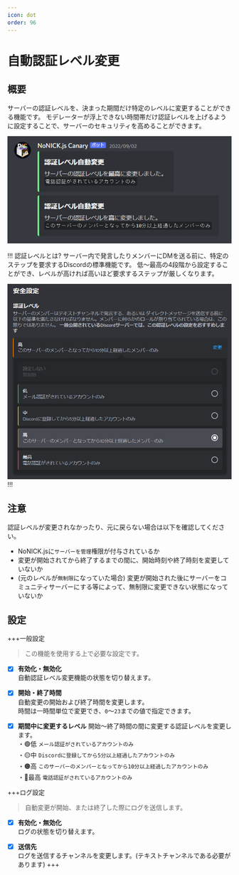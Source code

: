 ```yaml
---
icon: dot
order: 96
---
```


# 自動認証レベル変更
## 概要
サーバーの認証レベルを、決まった期間だけ特定のレベルに変更することができる機能です。
モデレーターが浮上できない時間帯だけ認証レベルを上げるように設定することで、サーバーのセキュリティを高めることができます。

![](/static/features/auto-change-verificationlevel/1.png)

!!! 認証レベルとは?
サーバー内で発言したりメンバーにDMを送る前に、特定のステップを要求するDiscordの標準機能です。
低～最高の4段階から設定することができ、レベルが高ければ高いほど要求するステップが厳しくなります。

![](/static/features/auto-change-verificationlevel/2.png)
!!!

## 注意
認証レベルが変更されなかったり、元に戻らない場合は以下を確認してください。

* NoNICK.jsに`サーバーを管理`権限が付与されているか
* 変更が開始されてから終了するまでの間に、開始時刻や終了時刻を変更していないか
* (元のレベルが`無制限`になっていた場合) 変更が開始された後にサーバーをコミュニティサーバーにする等によって、無制限に変更できない状態になっていないか

## 設定
+++一般設定
> この機能を使用する上で必要な設定です。

- [x] **有効化・無効化**  
自動認証レベル変更機能の状態を切り替えます。

- [x] **開始・終了時間**  
自動変更の開始および終了時間を変更します。  
時間は一時間単位で変更でき、`0`～`23`までの値で指定できます。

- [x] **期間中に変更するレベル**
開始～終了時間の間に変更する認証レベルを変更します。  
・🟢低 `メール認証がされているアカウントのみ`  
・🟡中 `Discordに登録してから5分以上経過したアカウントのみ`  
・🟠高 `このサーバーのメンバーとなってから10分以上経過したアカウントのみ`  
・🔴最高 `電話認証がされているアカウントのみ`  

+++ログ設定
> 自動変更が開始、または終了した際にログを送信します。

- [x] **有効化・無効化**  
ログの状態を切り替えます。

- [x] **送信先**  
ログを送信するチャンネルを変更します。(テキストチャンネルである必要があります)
+++